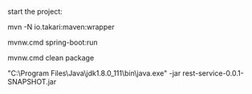 start the project:

mvn -N io.takari:maven:wrapper

mvnw.cmd spring-boot:run

mvnw.cmd clean package

"C:\Program Files\Java\jdk1.8.0_111\bin\java.exe" -jar rest-service-0.0.1-SNAPSHOT.jar


